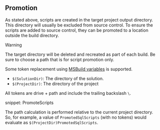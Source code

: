 
## Promotion

As stated above, scripts are created in the target project output directory. This directory will usually be excluded from source control. To ensure the scripts are added to source control, they can be promoted to a location outside the build directory.

> [!WARNING]
> The target directory will be deleted and recreated as part of each build. Be sure to choose a path that is for script promotion only.

Some token replacement using [MSBuild variables](https://msdn.microsoft.com/en-us/library/c02as0cs.aspx) is supported.

 * `$(SolutionDir)`: The directory of the solution.
 * `$(ProjectDir)`: The directory of the project

All tokens are drive + path and include the trailing backslash `\`.

snippet: PromoteScripts

The path calculation is performed relative to the current project directory. So, for example, a value of `PromotedSqlScripts` (with no tokens) would evaluate as `$(ProjectDir)PromotedSqlScripts`.
